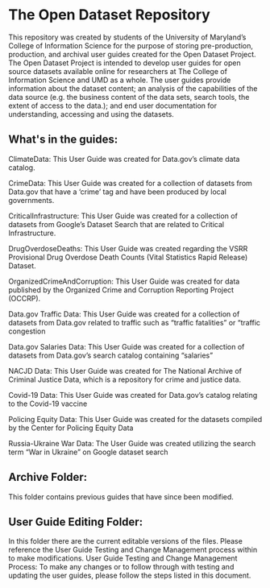# The Open Dataset Repository

This repository was created by students of the University of Maryland’s College of Information Science for the purpose of storing pre-production, production, and archival user guides created for the Open Dataset Project. The Open Dataset Project is intended to develop user guides for open source datasets available online for researchers at The College of Information Science and UMD as a whole. The user guides provide information about the dataset content; an analysis of the capabilities of the data source (e.g. the business content of the data sets, search tools, the extent of access to the data.); and end user documentation for understanding, accessing and using the datasets.


## What's in the guides:

ClimateData: This User Guide was created for Data.gov’s climate data catalog.

CrimeData: This User Guide was created for a collection of datasets from Data.gov that have a ‘crime’ tag and have been produced by local governments.

CriticalInfrastructure: This User Guide was created for a collection of datasets from Google’s Dataset Search that are related to Critical Infrastructure.

DrugOverdoseDeaths: This User Guide was created regarding the VSRR Provisional Drug Overdose Death Counts (Vital Statistics Rapid Release) Dataset.

OrganizedCrimeAndCorruption: This User Guide was created for data published by the Organized Crime and Corruption Reporting Project (OCCRP).

Data.gov Traffic Data: This User Guide was created for a collection of datasets from Data.gov related to traffic such as “traffic fatalities” or “traffic congestion

Data.gov Salaries Data: This User Guide was created for a collection of datasets from Data.gov’s search catalog containing “salaries” 

NACJD Data: This User Guide was created for The National Archive of Criminal Justice Data, which is a repository for crime and justice data.

Covid-19 Data: This User Guide was created for Data.gov’s catalog relating to the Covid-19 vaccine

Policing Equity Data: This User Guide was created for the datasets compiled by the Center for Policing Equity Data

Russia-Ukraine War Data: The User Guide was created utilizing the search term “War in Ukraine” on Google dataset search

## Archive Folder:
This folder contains previous guides that have since been modified.


## User Guide Editing Folder:
In this folder there are the current editable versions of the files. Please reference the User Guide Testing and Change Management process within to make modifications.
User Guide Testing and Change Management Process: To make any changes or to follow through with testing and updating the user guides, please follow the steps listed in this document.

